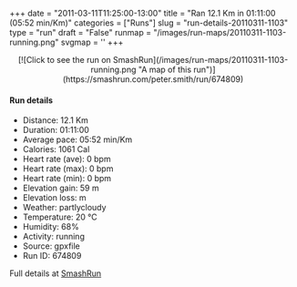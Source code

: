 +++
date = "2011-03-11T11:25:00-13:00"
title = "Ran 12.1 Km in 01:11:00 (05:52 min/Km)"
categories = ["Runs"]
slug = "run-details-20110311-1103"
type = "run"
draft = "False"
runmap = "/images/run-maps/20110311-1103-running.png"
svgmap = '<polyline points="0 48, 3 53, 10 46, 11 44, 16 42, 19 41, 23 43, 26 42, 29 38, 35 38, 42 38, 44 39, 49 42, 53 46, 56 48, 60 49, 63 49, 69 49, 77 47, 79 47, 79 46, 83 44, 92 47, 95 46, 100 42, 99 40, 98 37, 97 33, 98 37, 100 41, 97 45, 93 46, 83 44, 78 47, 69 49, 62 49, 59 48, 54 46, 47 40, 39 52, 35 57, 27 61, 26 65, 24 67, 23 67, 19 64, 17 60, 9 52, 8 52, 6 53, 4 52">'
+++



<!--more-->

<center>
[![Click to see the run on SmashRun](/images/run-maps/20110311-1103-running.png "A map of this run")](https://smashrun.com/peter.smith/run/674809)
</center>

#### Run details

* Distance: 12.1 Km
* Duration: 01:11:00
* Average pace: 05:52 min/Km
* Calories: 1061 Cal
* Heart rate (ave): 0 bpm
* Heart rate (max): 0 bpm
* Heart rate (min): 0 bpm
* Elevation gain: 59 m
* Elevation loss:  m
* Weather: partlycloudy
* Temperature: 20 &deg;C
* Humidity: 68%
* Activity: running
* Source: gpxfile
* Run ID: 674809

Full details at [SmashRun](https://smashrun.com/peter.smith/run/674809)